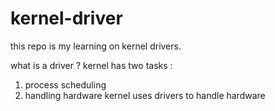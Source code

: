 # kernel-driver

this repo is my learning on kernel drivers.

what is a driver ?
kernel has two tasks : 
   1. process scheduling 
   2. handling hardware
kernel uses drivers to handle hardware
   
